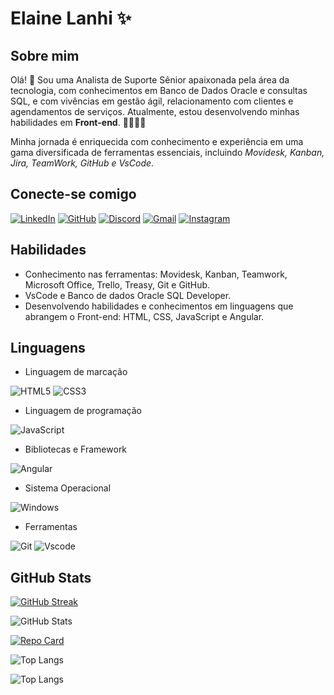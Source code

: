 # Elaine Lanhi ✨

## Sobre mim
Olá! 👋 Sou uma Analista de Suporte Sênior apaixonada pela área da tecnologia, com conhecimentos em Banco de Dados Oracle e consultas SQL, e com vivências em gestão ágil, relacionamento com clientes e agendamentos de serviços. Atualmente, estou desenvolvendo minhas habilidades em **Front-end**. 🚀👩🏻‍💻

Minha jornada é enriquecida com conhecimento e experiência em uma gama diversificada de ferramentas essenciais, incluindo *Movidesk, Kanban, Jira, TeamWork, GitHub e VsCode*.


## Conecte-se comigo 
[![LinkedIn](https://img.shields.io/badge/LinkedIn-0077B5?style=for-the-badge&logo=linkedin&logoColor=white)](https://www.linkedin.com/in/elaine-lanhi/) 
[![GitHub](https://img.shields.io/badge/GitHub-100000?style=for-the-badge&logo=github&logoColor=white)](https://github.com/ElaineLanhi)
[![Discord](https://img.shields.io/badge/Discord-7289DA?style=for-the-badge&logo=discord&logoColor=white)](https://discord.com/channels/@elainelanhi)
[![Gmail](https://img.shields.io/badge/Gmail-333333?style=for-the-badge&logo=gmail&logoColor=red)](mailto:elainecami.lanhi@gmail.com)
[![Instagram](https://img.shields.io/badge/-Instagram-%23E4405F?style=for-the-badge&logo=instagram&logoColor=white)](https://www.instagram.com/elainelanhi/)

## Habilidades

* Conhecimento nas ferramentas: Movidesk, Kanban, Teamwork, Microsoft Office, Trello, Treasy, Git e GitHub.
* VsCode e Banco de dados Oracle SQL Developer.
* Desenvolvendo habilidades e conhecimentos em linguagens que abrangem o Front-end: HTML, CSS, JavaScript e Angular.

## Linguagens

* Linguagem de marcação

![HTML5](https://img.shields.io/badge/HTML5-E34F26?style=for-the-badge&logo=html5&logoColor=white)
![CSS3](https://img.shields.io/badge/CSS3-1572B6?style=for-the-badge&logo=css3&logoColor=white)

* Linguagem de programação

![JavaScript](https://img.shields.io/badge/JavaScript-F7DF1E?style=for-the-badge&logo=javascript&logoColor=black)

* Bibliotecas e Framework

![Angular](https://img.shields.io/badge/Angular-DD0031?style=for-the-badge&logo=angular&logoColor=white)

* Sistema Operacional

![Windows](https://img.shields.io/badge/Windows-000?style=for-the-badge&logo=windows&logoColor=2CA5E0)

* Ferramentas 

![Git](https://img.shields.io/badge/GIT-E44C30?style=for-the-badge&logo=git&logoColor=white)
![Vscode](https://img.shields.io/badge/Vscode-007ACC?style=for-the-badge&logo=visual-studio-code&logoColor=white)



## GitHub Stats
[![GitHub Streak](https://streak-stats.demolab.com/?user=ElaineLanhi&theme=bear&background=000&border=30A3DC&dates=FFF)](https://git.io/streak-stats)

![GitHub Stats](https://github-readme-stats.vercel.app/api?username=ElaineLanhi&theme=transparent&bg_color=000&border_color=30A3DC&show_icons=true&icon_color=30A3DC&title_color=E94D5F&text_color=FFF)

[![Repo Card](https://github-readme-stats.vercel.app/api/pin/?username=ElaineLanhi&repo=dio-lab-open-source&bg_color=000&border_color=30A3DC&show_icons=true&icon_color=30A3DC&title_color=E94D5F&text_color=FFF)](https://github.com/ElaineLanhi/dio-lab-open-source)

![Top Langs](https://github-readme-stats-git-masterrstaa-rickstaa.vercel.app/api/top-langs/?username=ElaineLanhi&bg_color=000&border_color=30A3DC&title_color=E94D5F&text_color=FFF)

![Top Langs](https://github-readme-stats-git-masterrstaa-rickstaa.vercel.app/api/top-langs/?username=ElaineLanhi&layout=compact&bg_color=000&border_color=30A3DC&title_color=E94D5F&text_color=FFF)


